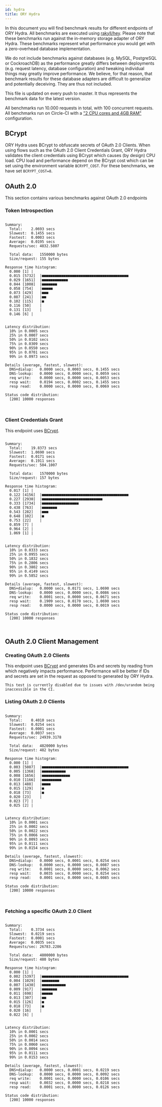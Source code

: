 ```yaml
---
id: hydra
title: ORY Hydra
---
```


In this document you will find benchmark results for different endpoints of ORY Hydra. All benchmarks are executed
using [rakyll/hey](https://github.com/rakyll/hey). Please note that these benchmarks run against the in-memory storage
adapter of ORY Hydra. These benchmarks represent what performance you would get with a zero-overhead database implementation.

We do not include benchmarks against databases (e.g. MySQL, PostgreSQL or CockroachDB) as the performance greatly differs between
deployments (e.g. request latency, database configuration) and tweaking individual things may greatly improve performance.
We believe, for that reason, that benchmark results for these database adapters are difficult to generalize and potentially
deceiving. They are thus not included.

This file is updated on every push to master. It thus represents the benchmark data for the latest version.

All benchmarks run 10.000 requests in total, with 100 concurrent requests. All benchmarks run on Circle-CI with a
["2 CPU cores and 4GB RAM"](https://support.circleci.com/hc/en-us/articles/360000489307-Why-do-my-tests-take-longer-to-run-on-CircleCI-than-locally-)
configuration.

## BCrypt

ORY Hydra uses BCrypt to obfuscate secrets of OAuth 2.0 Clients. When using flows such as the OAuth 2.0 Client Credentials
Grant, ORY Hydra validates the client credentials using BCrypt which causes (by design) CPU load. CPU load and performance
depend on the BCrypt cost which can be set using the environment variable `BCRYPT_COST`. For these benchmarks,
we have set `BCRYPT_COST=8`.

## OAuth 2.0

This section contains various benchmarks against OAuth 2.0 endpoints

### Token Introspection

```

Summary:
  Total:	2.0693 secs
  Slowest:	0.1455 secs
  Fastest:	0.0003 secs
  Average:	0.0195 secs
  Requests/sec:	4832.5807
  
  Total data:	1550000 bytes
  Size/request:	155 bytes

Response time histogram:
  0.000 [1]	|
  0.015 [5732]	|■■■■■■■■■■■■■■■■■■■■■■■■■■■■■■■■■■■■■■■■
  0.029 [1651]	|■■■■■■■■■■■■
  0.044 [1008]	|■■■■■■■
  0.058 [754]	|■■■■■
  0.073 [429]	|■■■
  0.087 [241]	|■■
  0.102 [115]	|■
  0.116 [50]	|
  0.131 [13]	|
  0.146 [6]	|


Latency distribution:
  10% in 0.0005 secs
  25% in 0.0007 secs
  50% in 0.0102 secs
  75% in 0.0309 secs
  90% in 0.0550 secs
  95% in 0.0701 secs
  99% in 0.0973 secs

Details (average, fastest, slowest):
  DNS+dialup:	0.0000 secs, 0.0003 secs, 0.1455 secs
  DNS-lookup:	0.0000 secs, 0.0000 secs, 0.0059 secs
  req write:	0.0000 secs, 0.0000 secs, 0.0053 secs
  resp wait:	0.0194 secs, 0.0002 secs, 0.1455 secs
  resp read:	0.0000 secs, 0.0000 secs, 0.0069 secs

Status code distribution:
  [200]	10000 responses



```

### Client Credentials Grant

This endpoint uses [BCrypt](#bcrypt).

```

Summary:
  Total:	19.8373 secs
  Slowest:	1.0690 secs
  Fastest:	0.0171 secs
  Average:	0.1911 secs
  Requests/sec:	504.1007
  
  Total data:	1570000 bytes
  Size/request:	157 bytes

Response time histogram:
  0.017 [1]	|
  0.122 [4156]	|■■■■■■■■■■■■■■■■■■■■■■■■■■■■■■■■■■■■■■■■
  0.227 [2930]	|■■■■■■■■■■■■■■■■■■■■■■■■■■■■
  0.333 [1734]	|■■■■■■■■■■■■■■■■■
  0.438 [763]	|■■■■■■■
  0.543 [282]	|■■■
  0.648 [102]	|■
  0.753 [22]	|
  0.859 [7]	|
  0.964 [2]	|
  1.069 [1]	|


Latency distribution:
  10% in 0.0333 secs
  25% in 0.0955 secs
  50% in 0.1832 secs
  75% in 0.2806 secs
  90% in 0.3802 secs
  95% in 0.4149 secs
  99% in 0.5852 secs

Details (average, fastest, slowest):
  DNS+dialup:	0.0000 secs, 0.0171 secs, 1.0690 secs
  DNS-lookup:	0.0000 secs, 0.0000 secs, 0.0086 secs
  req write:	0.0001 secs, 0.0000 secs, 0.0671 secs
  resp wait:	0.1909 secs, 0.0170 secs, 1.0690 secs
  resp read:	0.0000 secs, 0.0000 secs, 0.0019 secs

Status code distribution:
  [200]	10000 responses



```

## OAuth 2.0 Client Management

### Creating OAuth 2.0 Clients

This endpoint uses [BCrypt](#bcrypt) and generates IDs and secrets by reading from  which negatively impacts
performance. Performance will be better if IDs and secrets are set in the request as opposed to generated by ORY Hydra.

```
This test is currently disabled due to issues with /dev/urandom being inaccessible in the CI.
```

### Listing OAuth 2.0 Clients

```

Summary:
  Total:	0.4010 secs
  Slowest:	0.0254 secs
  Fastest:	0.0001 secs
  Average:	0.0037 secs
  Requests/sec:	24939.3178
  
  Total data:	4820000 bytes
  Size/request:	482 bytes

Response time histogram:
  0.000 [1]	|
  0.003 [5087]	|■■■■■■■■■■■■■■■■■■■■■■■■■■■■■■■■■■■■■■■■
  0.005 [1368]	|■■■■■■■■■■■
  0.008 [1656]	|■■■■■■■■■■■■■
  0.010 [1166]	|■■■■■■■■■
  0.013 [488]	|■■■■
  0.015 [129]	|■
  0.018 [73]	|■
  0.020 [23]	|
  0.023 [7]	|
  0.025 [2]	|


Latency distribution:
  10% in 0.0001 secs
  25% in 0.0002 secs
  50% in 0.0022 secs
  75% in 0.0066 secs
  90% in 0.0093 secs
  95% in 0.0111 secs
  99% in 0.0154 secs

Details (average, fastest, slowest):
  DNS+dialup:	0.0000 secs, 0.0001 secs, 0.0254 secs
  DNS-lookup:	0.0000 secs, 0.0000 secs, 0.0087 secs
  req write:	0.0001 secs, 0.0000 secs, 0.0062 secs
  resp wait:	0.0035 secs, 0.0000 secs, 0.0254 secs
  resp read:	0.0001 secs, 0.0000 secs, 0.0085 secs

Status code distribution:
  [200]	10000 responses



```

### Fetching a specific OAuth 2.0 Client

```

Summary:
  Total:	0.3734 secs
  Slowest:	0.0219 secs
  Fastest:	0.0001 secs
  Average:	0.0035 secs
  Requests/sec:	26783.2286
  
  Total data:	4800000 bytes
  Size/request:	480 bytes

Response time histogram:
  0.000 [1]	|
  0.002 [5397]	|■■■■■■■■■■■■■■■■■■■■■■■■■■■■■■■■■■■■■■■■
  0.004 [1029]	|■■■■■■■■
  0.007 [1430]	|■■■■■■■■■■■
  0.009 [917]	|■■■■■■■
  0.011 [698]	|■■■■■
  0.013 [307]	|■■
  0.015 [126]	|■
  0.018 [73]	|■
  0.020 [16]	|
  0.022 [6]	|


Latency distribution:
  10% in 0.0001 secs
  25% in 0.0002 secs
  50% in 0.0014 secs
  75% in 0.0060 secs
  90% in 0.0094 secs
  95% in 0.0111 secs
  99% in 0.0153 secs

Details (average, fastest, slowest):
  DNS+dialup:	0.0000 secs, 0.0001 secs, 0.0219 secs
  DNS-lookup:	0.0000 secs, 0.0000 secs, 0.0092 secs
  req write:	0.0001 secs, 0.0000 secs, 0.0106 secs
  resp wait:	0.0032 secs, 0.0000 secs, 0.0218 secs
  resp read:	0.0001 secs, 0.0000 secs, 0.0126 secs

Status code distribution:
  [200]	10000 responses



```
